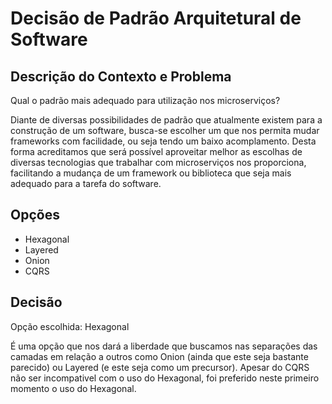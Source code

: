# Decisão de Padrão Arquitetural de Software

## Descrição do Contexto e Problema

Qual o padrão mais adequado para utilização nos microserviços?

Diante de diversas possibilidades de padrão que atualmente existem para a construção de um software, busca-se escolher um que nos permita mudar frameworks com facilidade, ou seja tendo um baixo acomplamento. Desta forma acreditamos que será possível aproveitar melhor as escolhas de diversas tecnologias que trabalhar com microserviços nos proporciona, facilitando a mudança de um framework ou biblioteca que seja mais adequado para a tarefa do software.

## Opções

* Hexagonal
* Layered
* Onion
* CQRS

## Decisão

Opção escolhida: Hexagonal

É uma opção que nos dará a liberdade que buscamos nas separações das camadas em relação a outros como Onion (ainda que este seja bastante parecido) ou Layered (e este seja como um precursor). Apesar do CQRS não ser incompativel com o uso do Hexagonal, foi preferido neste primeiro momento o uso do Hexagonal.
